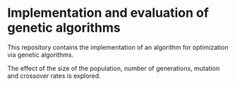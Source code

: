 # Implementation and evaluation of genetic algorithms
 This repository contains the implementation of an algorithm for optimization via genetic algorithms.

The effect of the size of the population, number of generations, mutation and crossover rates is explored. 
